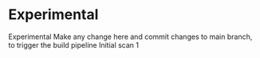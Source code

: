 # Experimental
Experimental
Make any change here and commit changes to main branch, to trigger the build pipeline
Initial scan 1
